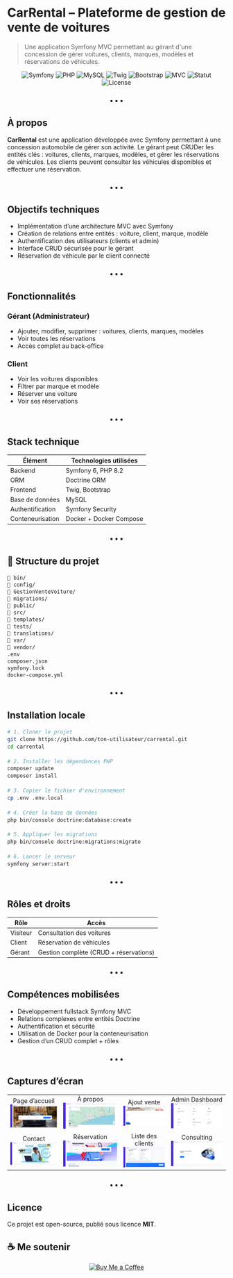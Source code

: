# CarRental – Plateforme de gestion de vente de voitures

> Une application Symfony MVC permettant au gérant d'une concession de gérer voitures, clients, marques, modèles et réservations de véhicules.

<p align="center">
  <img src="https://img.shields.io/badge/Symfony-000000?style=flat-square&logo=symfony&logoColor=white" alt="Symfony"/>
  <img src="https://img.shields.io/badge/PHP-777BB4?style=flat-square&logo=php&logoColor=white" alt="PHP"/>
  <img src="https://img.shields.io/badge/MySQL-00758F?style=flat-square&logo=mysql&logoColor=white" alt="MySQL"/>
  <img src="https://img.shields.io/badge/Twig-20B2AA?style=flat-square&logo=twig&logoColor=white" alt="Twig"/>
  <img src="https://img.shields.io/badge/Bootstrap-7952B3?style=flat-square&logo=bootstrap&logoColor=white" alt="Bootstrap"/>
  <img src="https://img.shields.io/badge/Architecture-MVC-critical?style=flat-square" alt="MVC"/>
  <img src="https://img.shields.io/badge/Status-Terminé%20-brightgreen?style=flat-square" alt="Statut"/>
  <img src="https://img.shields.io/badge/License-MIT-blue?style=flat-square" alt="License"/>
</p>

<h3 align="center">• • •</h3>

## À propos

**CarRental** est une application développée avec Symfony permettant à une concession automobile de gérer son activité. Le gérant peut CRUDer les entités clés : voitures, clients, marques, modèles, et gérer les réservations de véhicules. Les clients peuvent consulter les véhicules disponibles et effectuer une réservation.

<h3 align="center">• • •</h3>

## Objectifs techniques

- Implémentation d’une architecture MVC avec Symfony
- Création de relations entre entités : voiture, client, marque, modèle
- Authentification des utilisateurs (clients et admin)
- Interface CRUD sécurisée pour le gérant
- Réservation de véhicule par le client connecté

<h3 align="center">• • •</h3>

## Fonctionnalités

### Gérant (Administrateur)
- Ajouter, modifier, supprimer : voitures, clients, marques, modèles
- Voir toutes les réservations
- Accès complet au back-office

### Client
- Voir les voitures disponibles
- Filtrer par marque et modèle
- Réserver une voiture
- Voir ses réservations

<h3 align="center">• • •</h3>

## Stack technique

| Élément          | Technologies utilisées               |
|------------------|--------------------------------------|
| Backend          | Symfony 6, PHP 8.2                   |
| ORM              | Doctrine ORM                         |
| Frontend         | Twig, Bootstrap                      |
| Base de données  | MySQL                                |
| Authentification | Symfony Security                     |
| Conteneurisation | Docker + Docker Compose              |

<h3 align="center">• • •</h3>

## 📁 Structure du projet

```
📁 bin/
📁 config/
📁 GestionVenteVoiture/
📁 migrations/
📁 public/
📁 src/
📁 templates/
📁 tests/
📁 translations/
📁 var/
📁 vendor/
.env
composer.json
symfony.lock
docker-compose.yml
```

<h3 align="center">• • •</h3>

## Installation locale

```bash
# 1. Cloner le projet
git clone https://github.com/ton-utilisateur/carrental.git
cd carrental

# 2. Installer les dépendances PHP
composer update
composer install

# 3. Copier le fichier d'environnement
cp .env .env.local

# 4. Créer la base de données
php bin/console doctrine:database:create

# 5. Appliquer les migrations
php bin/console doctrine:migrations:migrate

# 6. Lancer le serveur
symfony server:start
```

<h3 align="center">• • •</h3>

## Rôles et droits

| Rôle      | Accès                                  |
|-----------|-----------------------------------------|
| Visiteur  | Consultation des voitures               |
| Client    | Réservation de véhicules                |
| Gérant    | Gestion complète (CRUD + réservations)  |

<h3 align="center">• • •</h3>

## Compétences mobilisées

- Développement fullstack Symfony MVC
- Relations complexes entre entités Doctrine
- Authentification et sécurité
- Utilisation de Docker pour la conteneurisation
- Gestion d’un CRUD complet + rôles

<h3 align="center">• • •</h3>

## Captures d’écran

<p align="center">
  <table>
    <tr>
      <td align="center">Page d’accueil<br/>
        <img src="https://github.com/majoiefaya/CarRental/blob/main/assets/images/accueil.png" width="300" alt="accueil"/>
      </td>
      <td align="center">À propos<br/>
        <img src="https://github.com/majoiefaya/CarRental/blob/main/assets/images/car_rental_about.png" width="300" alt="about"/>
      </td>
      <td align="center">Ajout vente<br/>
        <img src="https://github.com/majoiefaya/CarRental/blob/main/assets/images/car_rental_add_vente.png" width="300" alt="add_vente"/>
      </td>
      <td align="center">Admin Dashboard<br/>
        <img src="https://github.com/majoiefaya/CarRental/blob/main/assets/images/car_rental_admin_dashboard.png" width="300" alt="admin_dashboard"/>
      </td>
    </tr>
    <tr>
      <td align="center">Contact<br/>
        <img src="https://github.com/majoiefaya/CarRental/blob/main/assets/images/car_rental_contact.png" width="300" alt="contact"/>
      </td>
      <td align="center">Réservation<br/>
        <img src="https://github.com/majoiefaya/CarRental/blob/main/assets/images/car_rental_reservation.png" width="300" alt="reservation"/>
      </td>
      <td align="center">Liste des clients<br/>
        <img src="https://github.com/majoiefaya/CarRental/blob/main/assets/images/liste_clients.png" width="300" alt="liste_clients"/>
      </td>
      <td align="center">Consulting<br/>
        <img src="https://github.com/majoiefaya/CarRental/blob/main/assets/images/consulting.png" width="300" alt="consulting"/>
      </td>
    </tr>
  </table>
</p>

<h3 align="center">• • •</h3>

## Licence

Ce projet est open-source, publié sous licence **MIT**.


## ☕ Me soutenir

<p align="center">
  <a href="https://buymeacoffee.com/majoiefaya" target="_blank" rel="noopener noreferrer">
    <img src="https://img.shields.io/badge/Buy%20Me%20a%20Coffee-ffdd00?style=flat-square&logo=buymeacoffee&logoColor=black" alt="Buy Me a Coffee"/>
  </a>
</p>
